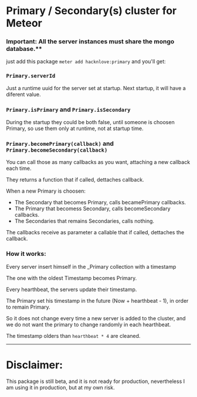 # Primary / Secondary(s) cluster for Meteor

### Important: All the server instances must share the mongo database.**

just add this package `meter add hacknlove:primary` and you'll get:

### `Primary.serverId`
Just a runtime uuid for the server set at startup.
Next startup, it will have a diferent value.

### `Primary.isPrimary` and `Primary.isSecondary`
During the startup they could be both false, until someone is choosen Primary, so use them only at runtime, not at startup time.


### `Primary.becomePrimary(callback)` and `Primary.becomeSecondary(callback)`
You can call those as many callbacks as you want, attaching a new callback each time.

They returns a function that if called, dettaches callback.

When a new Primary is choosen:
* The Secondary that becomes Primary, calls becamePrimary callbacks.
* The Primary that becomess Secondary, calls becomeSecondary callbacks.
* The Secondaries that remains Secondaries, calls nothing.

The callbacks receive as parameter a callable that if called, dettaches the callback.

### How it works:

Every server insert himself in the _Primary collection with a timestamp

The one with the oldest Timestamp becomes Primary.

Every hearthbeat, the servers update their timestamp.

The Primary set his timestamp in the future (Now + hearthbeat - 1), in order to remain Primary.

So it does not change every time a new server is added to the cluster, and we do not want the primary to change randomly in each hearthbeat.

The timestamp olders than `hearthbeat * 4` are cleaned.

---
# Disclaimer:

This package is still beta, and it is not ready for production, nevertheless I am using it in production, but at my own risk.
